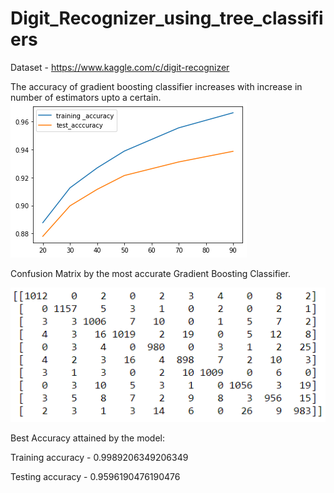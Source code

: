 # Digit_Recognizer_using_tree_classifiers

Dataset - https://www.kaggle.com/c/digit-recognizer

The accuracy of gradient boosting classifier increases with increase in number of estimators upto a certain.
![](images/gbc.png)

Confusion Matrix by the most accurate Gradient Boosting Classifier.

![](images/confusion_matrix.png)



Best Accuracy attained by the model:

Training accuracy - 0.9989206349206349

Testing accuracy - 0.9596190476190476

